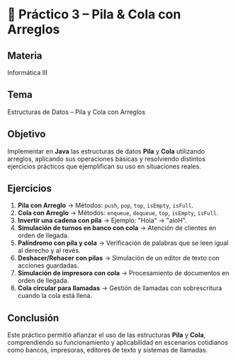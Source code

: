 # 📘 Práctico 3 – Pila & Cola con Arreglos

## Materia
Informática III  

## Tema
Estructuras de Datos – Pila y Cola con Arreglos  

## Objetivo
Implementar en **Java** las estructuras de datos **Pila** y **Cola** utilizando arreglos, aplicando sus operaciones básicas y resolviendo distintos ejercicios prácticos que ejemplifican su uso en situaciones reales.  

## Ejercicios
1. **Pila con Arreglo** → Métodos: `push`, `pop`, `top`, `isEmpty`, `isFull`.  
2. **Cola con Arreglo** → Métodos: `enqueue`, `dequeue`, `top`, `isEmpty`, `isFull`.  
3. **Invertir una cadena con pila** → Ejemplo: "Hola" → "aloH".  
4. **Simulación de turnos en banco con cola** → Atención de clientes en orden de llegada.  
5. **Palíndromo con pila y cola** → Verificación de palabras que se leen igual al derecho y al revés.  
6. **Deshacer/Rehacer con pilas** → Simulación de un editor de texto con acciones guardadas.  
7. **Simulación de impresora con cola** → Procesamiento de documentos en orden de llegada.  
8. **Cola circular para llamadas** → Gestión de llamadas con sobrescritura cuando la cola está llena.  

## Conclusión
Este práctico permitió afianzar el uso de las estructuras **Pila** y **Cola**, comprendiendo su funcionamiento y aplicabilidad en escenarios cotidianos como bancos, impresoras, editores de texto y sistemas de llamadas.
